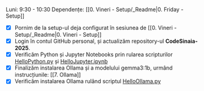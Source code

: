 Luni: 9:30 - 10:30
Dependențe: [[0. Vineri - Setup/_Readme|0. Friday - Setup]]

- [x] Pornim de la setup-ul deja configurat în sesiunea de [[0. Vineri - Setup/_Readme|0. Vineri - Setup]]
- [x] Login în contul GitHub personal, și actualizăm repository-ul **CodeSinaia-2025**.
- [x] Verificăm Python și Jupyter Notebooks prin rularea scripturilor [HelloPython.py](https://github.com/inproted/CodeSinaia-2025/blob/main/HelloPython.py) și [HelloJupyter.ipynb](https://github.com/inproted/CodeSinaia-2025/blob/main/HelloJupyter.ipynb)
- [x] Finalizăm instalarea Ollama și a modelului gemma3:1b, urmând instrucțiunile: [[7. Ollama]]
- [x] Verificăm instalarea Ollama rulând scriptul [HelloOllama.py](https://github.com/inproted/CodeSinaia-2025/blob/main/HelloOllama.py)
